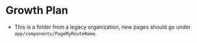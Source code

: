 # Growth Plan

- This is a folder from a legacy organization, new pages should go under `app/components/PageMyRouteName`.
